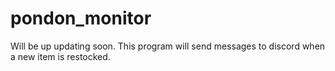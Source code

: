 # pondon_monitor
Will be up updating soon.
This program will send messages to discord when a new item is restocked.
